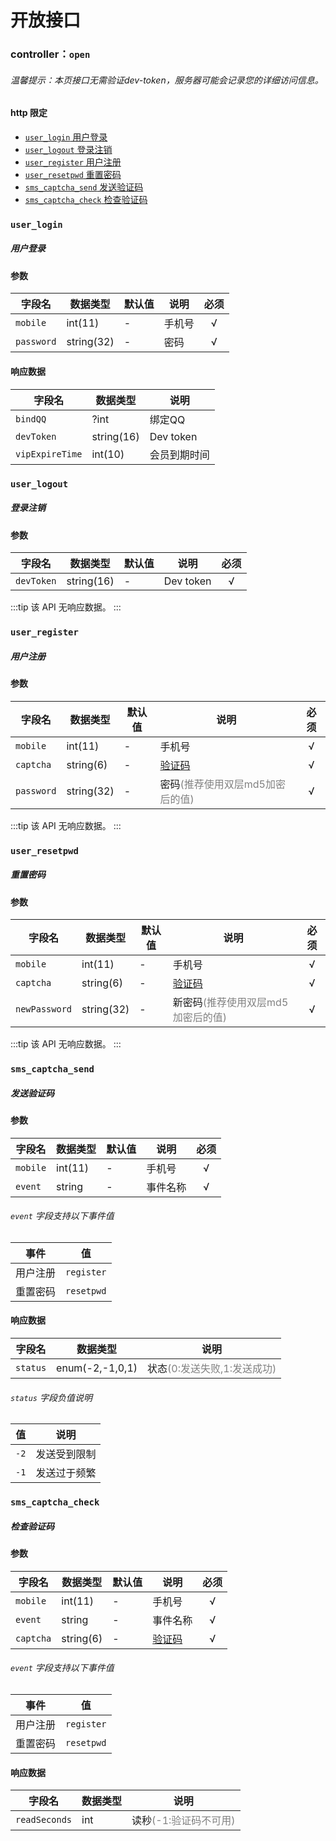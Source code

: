 # 开放接口

### controller：`open`

###### 温馨提示：本页接口无需验证dev-token，服务器可能会记录您的详细访问信息。

#### http 限定

- [`user_login` 用户登录](#user_login)
- [`user_logout` 登录注销](#user_logout)
- [`user_register` 用户注册](#user_register)
- [`user_resetpwd` 重置密码](#user_resetpwd)
- [`sms_captcha_send` 发送验证码](#sms_captcha_send)
- [`sms_captcha_check` 检查验证码](#sms_captcha_check)

### `user_login`

##### 用户登录

#### 参数

| 字段名        | 数据类型       | 默认值 | 说明  | 必须  |
|------------|------------|-----|-----|:---:|
| `mobile`   | int(11)    | -   | 手机号 |  √  |
| `password` | string(32) | -   | 密码  |  √  |

#### 响应数据

| 字段名             | 数据类型       | 说明        |
|-----------------|------------|-----------|
| `bindQQ`        | ?int       | 绑定QQ      |
| `devToken`      | string(16) | Dev token |
| `vipExpireTime` | int(10)    | 会员到期时间    |

### `user_logout`

##### 登录注销

#### 参数

| 字段名        | 数据类型       | 默认值 | 说明        | 必须  |
|------------|------------|-----|-----------|:---:|
| `devToken` | string(16) | -   | Dev token |  √  |

:::tip
该 API 无响应数据。
:::

### `user_register`

##### 用户注册

#### 参数

| 字段名        | 数据类型       | 默认值 | 说明                                           | 必须  |
|------------|------------|-----|----------------------------------------------|:---:|
| `mobile`   | int(11)    | -   | 手机号                                          |  √  |
| `captcha`  | string(6)  | -   | [验证码](#sms_captcha_send)                     |  √  |
| `password` | string(32) | -   | 密码<font color="gray">(推荐使用双层md5加密后的值)</font> |  √  |

:::tip
该 API 无响应数据。
:::

### `user_resetpwd`

##### 重置密码

#### 参数

| 字段名           | 数据类型       | 默认值 | 说明                                            | 必须  |
|---------------|------------|-----|-----------------------------------------------|:---:|
| `mobile`      | int(11)    | -   | 手机号                                           |  √  |
| `captcha`     | string(6)  | -   | [验证码](#sms_captcha_send)                      |  √  |
| `newPassword` | string(32) | -   | 新密码<font color="gray">(推荐使用双层md5加密后的值)</font> |  √  |

:::tip
该 API 无响应数据。
:::

### `sms_captcha_send`

##### 发送验证码

#### 参数

| 字段名      | 数据类型    | 默认值 | 说明   | 必须  |
|----------|---------|-----|------|:---:|
| `mobile` | int(11) | -   | 手机号  |  √  |
| `event`  | string  | -   | 事件名称 |  √  |

###### `event` 字段支持以下事件值

| 事件   | 值           |
|------|-------------|
| 用户注册 | `register`  |
| 重置密码 | `resetpwd`  |

#### 响应数据

| 字段名      | 数据类型            | 说明                                          |
|----------|-----------------|---------------------------------------------|
| `status` | enum(-2,-1,0,1) | 状态<font color="gray">(0:发送失败,1:发送成功)</font> |

###### `status` 字段负值说明

| 值    | 说明     |
|------|--------|
| `-2` | 发送受到限制 |
| `-1` | 发送过于频繁 |

### `sms_captcha_check`

##### 检查验证码

#### 参数

| 字段名       | 数据类型      | 默认值 | 说明                       | 必须  |
|-----------|-----------|-----|--------------------------|:---:|
| `mobile`  | int(11)   | -   | 手机号                      |  √  |
| `event`   | string    | -   | 事件名称                     |  √  |
| `captcha` | string(6) | -   | [验证码](#sms_captcha_send) |  √  |

###### `event` 字段支持以下事件值

| 事件   | 值          |
|------|------------|
| 用户注册 | `register` |
| 重置密码 | `resetpwd` |

#### 响应数据

| 字段名           | 数据类型 | 说明                                      |
|---------------|------|-----------------------------------------|
| `readSeconds` | int  | 读秒<font color="gray">(-1:验证码不可用)</font> |
